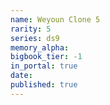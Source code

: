 ```yaml
---
name: Weyoun Clone 5
rarity: 5
series: ds9
memory_alpha:
bigbook_tier: -1
in_portal: true
date:
published: true
---
```



